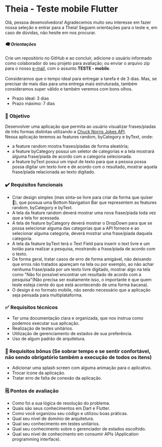 # Theia - Teste mobile Flutter

Olá, pessoa desenvolvedora! Agradecemos muito seu interesse em fazer nossa seleção e entrar para a Theia! Seguem orientações para o teste e, em caso de dúvidas, não hesite em nos procurar.

##### 🗨️ Orientações

Crie um repositório no GitHub e ao concluir, adicione o usuário informado como colaborador do seu projeto para avaliação; ou enviar o arquivo zip para o nosso [e-mail](mailto:matheus@theia.com.br?cc=roberta@theia.com.br&subject=Teste%20-%20Mobile), com o assunto **TESTE - mobile**.<br><br>
Consideramos que o tempo ideal para entregar a tarefa é de 3 dias. Mas, se precisar de mais dias para uma entrega mais estruturada, também consideramos super válido e também veremos com bons olhos.

- Prazo ideal: 3 dias
- Prazo máximo: 7 dias

### 🎯 Objetivo

Desenvolver uma aplicação que permita ao usuário visualizar frases/piadas de três formas distintas utilizando a  [Chuck Norris Jokes API](https://api.chucknorris.io/).<br>
Nessa aplicação teremos as features random, byCategory e byText, onde:
 - a feature random mostra frases/piadas de forma aleatória;
 - a feature byCategory possui um seletor de categorias e a tela mostrará alguma frase/piada de acordo com a categoria selecionada.
 - a feature byText possui um input de texto para que a pessoa possa possa digitar um texto livre e de acordo com o resultado, mostrar aquela frase/piada relacionada ao texto digitado.

### ✔️ Requisitos funcionais
 - Criar design simples (mas sinta-se livre para criar da forma que quiser 🙂), que possua uma Bottom Navigation Bar que representem as features random, byCategory e byText.
 - A tela da feature random deverá mostrar uma nova frase/piada toda vez que a tela for acessada.
 - A tela de feature byCategory deverá mostrar o DropDown para que se possa selecionar alguma das categorias que a API fornece e ao selecionar alguma categoria, deverá mostrar uma frase/piada daquela categoria.
 - A tela da feature byText terá o Text Field para inserir o text livre e um botão para realizar a pesquisa, mostrando a frase/piada de acordo com o texto.
 - De forma geral, tratar casos de erro de forma amigável, não deixando que erros não tratados apareçam na tela ou por exemplo, ao não achar nenhuma frase/piada por um texto livre digitado, mostrar algo na tela como "Não foi possível encontrar um resultado de acordo com a pesquisa"(Não precisa ser exatamente isso, o importante é que quem teste esteja ciente do que está acontecendo de uma forma bacana).
 - O design é no formato mobile, não sendo necessário que a aplicação seja pensada para multiplataforma.

### ✅ Requisitos técnicos

- Ter uma documentação clara e organizada, que nos instrua como podemos executar sua aplicação.
- Realização de testes unitários.
- Utilização de gerenciamento de estados de sua preferência.
- Uso de algum padrão de arquitetura.

### 🎁 Requisitos bônus (Se sobrar tempo e se sentir confortável, não sendo obrigatório também a execução de todos os itens)

- Adicionar uma splash screen com alguma animação para o aplicativo.
- Trocar ícone da aplicação.
- Tratar erro de falta de conexão da aplicação.

### 🗒️ Pontos de avaliação

- Como foi a sua lógica de resolução do problema.
- Quais são seus conhecimentos em Dart e Flutter.
- Como você organizou seu código e utilizou boas práticas.
- Qual seu nível de domínio de arquitetura.
- Qual seu conhecimento em testes unitários.
- Qual seu conhecimento sobre o gerenciador de estados escolhido.
- Qual seu nível de conhecimento em consumir APIs (Application programming interface).
